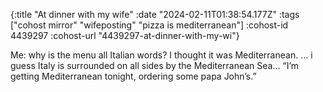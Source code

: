 {:title "At dinner with my wife"
 :date "2024-02-11T01:38:54.177Z"
 :tags ["cohost mirror" "wifeposting" "pizza is mediterranean"]
 :cohost-id 4439297
 :cohost-url "4439297-at-dinner-with-my-wi"}

Me: why is the menu all Italian words? I thought it was Mediterranean. … i guess Italy is surrounded on all sides by the Mediterranean Sea… “I’m getting Mediterranean tonight, ordering some papa John’s.”